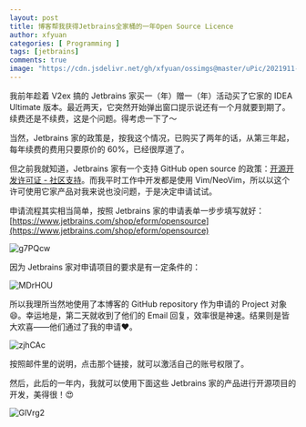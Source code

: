 ```yaml
---
layout: post
title: 博客帮我获得Jetbrains全家桶的一年Open Source Licence
author: xfyuan
categories: [ Programming ]
tags: [jetbrains]
comments: true
image: "https://cdn.jsdelivr.net/gh/xfyuan/ossimgs@master/uPic/2021911-22640.jpeg"
---
```


我前年趁着 V2ex 搞的 Jetbrains 家买一（年）赠一（年）活动买了它家的 IDEA Ultimate 版本。最近两天，它突然开始弹出窗口提示说还有一个月就要到期了。续费还是不续费，这是个问题。得考虑一下了～

当然，Jetbrains 家的政策是，按我这个情况，已购买了两年的话，从第三年起，每年续费的费用只要原价的 60%，已经很厚道了。

但之前我就知道，Jetbrains 家有一个支持 GitHub open source 的政策：[开源开发许可证 - 社区支持](https://www.jetbrains.com/community/opensource/#support)。而我平时工作中开发都是使用 Vim/NeoVim，所以以这个许可使用它家产品对我来说也没问题，于是决定申请试试。

申请流程其实相当简单，按照 Jetbrains 家的申请表单一步步填写就好：[https://www.jetbrains.com/shop/eform/opensource](https://www.jetbrains.com/shop/eform/opensource)

![g7PQcw](https://cdn.jsdelivr.net/gh/xfyuan/ossimgs@master/uPic/g7PQcw.jpg)

因为 Jetbrains 家对申请项目的要求是有一定条件的：

![MDrHOU](https://cdn.jsdelivr.net/gh/xfyuan/ossimgs@master/uPic/MDrHOU.png)

所以我理所当然地使用了本博客的 GitHub repository 作为申请的 Project 对象😄。幸运地是，第二天就收到了他们的 Email 回复，效率很是神速。结果则是皆大欢喜——他们通过了我的申请❤️。

![zjhCAc](https://cdn.jsdelivr.net/gh/xfyuan/ossimgs@master/uPic/zjhCAc.png)

按照邮件里的说明，点击那个链接，就可以激活自己的账号权限了。

然后，此后的一年内，我就可以使用下面这些 Jetbrains 家的产品进行开源项目的开发，美得很！😍

![GlVrg2](https://cdn.jsdelivr.net/gh/xfyuan/ossimgs@master/uPic/GlVrg2.png)
